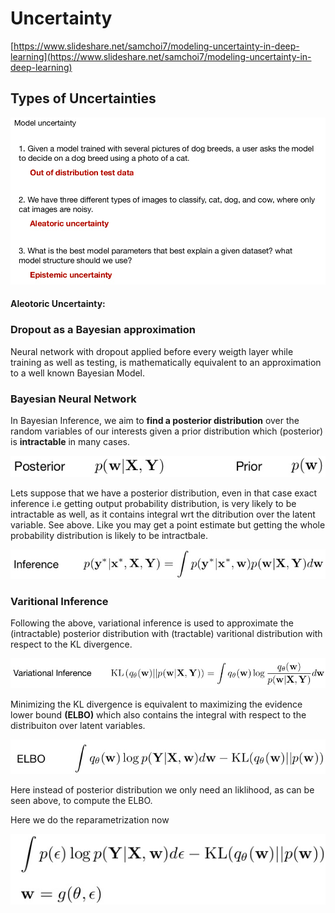 # Uncertainty

[https://www.slideshare.net/samchoi7/modeling-uncertainty-in-deep-learning](https://www.slideshare.net/samchoi7/modeling-uncertainty-in-deep-learning)

## Types of Uncertainties

![](../.gitbook/assets/image%20%28141%29.png)

#### Aleotoric Uncertainty:



### Dropout as a Bayesian approximation

Neural network with dropout applied before every weigth layer while training as well as testing, is mathematically equivalent to an approximation to a well known Bayesian Model.

### Bayesian Neural Network

In Bayesian Inference, we aim to **find a posterior distribution** over the random variables of our interests given a prior distribution which \(posterior\) is **intractable** in many cases.

![](../.gitbook/assets/image%20%2853%29.png)

Lets suppose that we have a posterior distribution, even in that case exact inference i.e getting output probability distribution, is very likely to be intractable as well, as it contains integral wrt the ditribution over the latent variable. See above. Like you may get a point estimate but getting the whole probability distribution is likely to be intractbale. 

![](../.gitbook/assets/image%20%2841%29.png)

### Varitional Inference

Following the above, variational inference is used to approximate the \(intractable\) posterior distribution with \(tractable\) varitional distribution with respect to the KL divergence. 

![](../.gitbook/assets/image%20%2889%29.png)

Minimizing the KL divergence is equivalent to maximizing the evidence lower bound **\(ELBO\)** which also contains the integral with respect to the distribuiton over latent variables.

![](../.gitbook/assets/image%20%2849%29.png)

Here instead of posterior distribution we only need an liklihood, as can be seen above, to compute the ELBO.   
  
Here we do the reparametrization now

![](../.gitbook/assets/image%20%2873%29.png)

